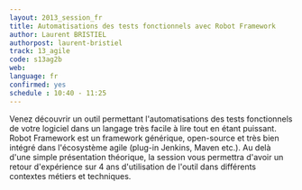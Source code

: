 ```yaml
---
layout: 2013_session_fr
title: Automatisations des tests fonctionnels avec Robot Framework
author: Laurent BRISTIEL
authorpost: laurent-bristiel
track: 13_agile
code: s13ag2b
web: 
language: fr
confirmed: yes
schedule : 10:40 - 11:25
---
```


Venez découvrir un outil permettant l'automatisations des tests fonctionnels de votre logiciel dans un langage très facile à lire tout en étant puissant. Robot Framework est un framework générique, open-source et très bien intégré dans l'écosystème agile (plug-in Jenkins, Maven etc.). Au delà d'une simple présentation théorique, la session vous permettra d'avoir un retour d'expérience sur 4 ans d'utilisation de l'outil dans différents contextes métiers et techniques.
